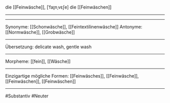 die [[Feinwäsche]], [ˈfaɪ̯nˌvɛʃe]
die [[Feinwäschen]]

---

---

Synonyme: [[Schonwäsche]], [[Feintextilinenwäsche]]
Antonyme: [[Normwäsche]], [[Grobwäsche]]

---

Übersetzung: delicate wash, gentle wash

---

Morpheme: [[fein]], [[Wäsche]]

---

Einzigartige mögliche Formen: [[Feinwäsches]], [[Feinwäsche]], [[Feinwäschen]], [[Feinwäschen]]

---

#Substantiv #Neuter
